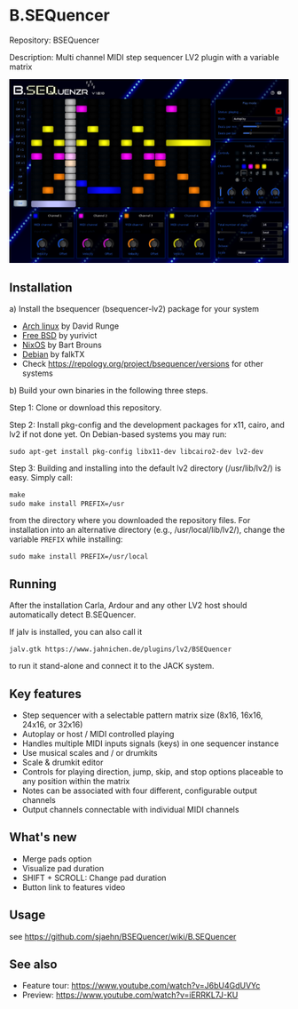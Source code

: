 # B.SEQuencer
Repository: BSEQuencer

Description: Multi channel MIDI step sequencer LV2 plugin with a variable matrix

![screenshot](https://github.com/sjaehn/BSEQuencer/blob/master/docs/screenshot.png "Screenshot from B.SEQuencer")


Installation
------------
a) Install the bsequencer (bsequencer-lv2) package for your system
* [Arch linux](https://www.archlinux.org/packages/community/x86_64/bsequencer/) by David Runge
* [Free BSD](https://www.freshports.org/audio/bsequencer-lv2) by yurivict
* [NixOS](https://github.com/NixOS/nixpkgs/blob/master/pkgs/applications/audio/bsequencer/default.nix) by Bart Brouns
* [Debian](https://kx.studio/Repositories:Plugins) by falkTX
* Check https://repology.org/project/bsequencer/versions for other systems

b) Build your own binaries in the following three steps.

Step 1: Clone or download this repository.

Step 2: Install pkg-config and the development packages for x11, cairo, and lv2 if not done yet. On
Debian-based systems you may run:
```
sudo apt-get install pkg-config libx11-dev libcairo2-dev lv2-dev
```

Step 3: Building and installing into the default lv2 directory (/usr/lib/lv2/) is easy. Simply call:
```
make
sudo make install PREFIX=/usr
```
from the directory where you downloaded the repository files. For installation into an
alternative directory (e.g., /usr/local/lib/lv2/), change the variable `PREFIX` while installing:

```
sudo make install PREFIX=/usr/local
```


Running
-------
After the installation Carla, Ardour and any other LV2 host should automatically detect B.SEQuencer.

If jalv is installed, you can also call it
```
jalv.gtk https://www.jahnichen.de/plugins/lv2/BSEQuencer
```
to run it stand-alone and connect it to the JACK system.


Key features
------------
* Step sequencer with a selectable pattern matrix size (8x16, 16x16, 24x16, or 32x16)
* Autoplay or host / MIDI controlled playing
* Handles multiple MIDI inputs signals (keys) in one sequencer instance
* Use musical scales and / or drumkits
* Scale & drumkit editor
* Controls for playing direction, jump, skip, and stop options placeable to any position within the matrix
* Notes can be associated with four different, configurable output channels
* Output channels connectable with individual MIDI channels


What's new
----------
* Merge pads option
* Visualize pad duration
* SHIFT + SCROLL: Change pad duration
* Button link to features video


Usage
-----
see https://github.com/sjaehn/BSEQuencer/wiki/B.SEQuencer


See also
--------
* Feature tour: https://www.youtube.com/watch?v=J6bU4GdUVYc
* Preview: https://www.youtube.com/watch?v=iERRKL7J-KU
